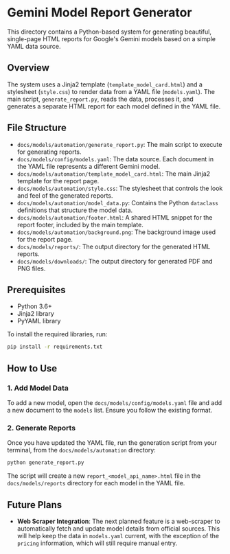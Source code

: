 # Gemini Model Report Generator

This directory contains a Python-based system for generating beautiful,
single-page HTML reports for Google's Gemini models based on a simple YAML data
source.

## Overview

The system uses a Jinja2 template (`template_model_card.html`) and a stylesheet
(`style.css`) to render data from a YAML file (`models.yaml`). The main script,
`generate_report.py`, reads the data, processes it, and generates a separate
HTML report for each model defined in the YAML file.

## File Structure

- `docs/models/automation/generate_report.py`: The main script to execute for generating reports.
- `docs/models/config/models.yaml`: The data source. Each document in the YAML file represents a different Gemini model.
- `docs/models/automation/template_model_card.html`: The main Jinja2 template for the report page.
- `docs/models/automation/style.css`: The stylesheet that controls the look and feel of the generated
  reports.
- `docs/models/automation/model_data.py`: Contains the Python `dataclass` definitions that structure
  the model data.
- `docs/models/automation/footer.html`: A shared HTML snippet for the report footer, included by the
  main template.
- `docs/models/automation/background.png`: The background image used for the report page.
- `docs/models/reports/`: The output directory for the generated HTML reports.
- `docs/models/downloads/`: The output directory for generated PDF and PNG files.

## Prerequisites

- Python 3.6+
- Jinja2 library
- PyYAML library

To install the required libraries, run:

```bash
pip install -r requirements.txt
```

## How to Use

### 1. Add Model Data

To add a new model, open the `docs/models/config/models.yaml` file and add a new document to the `models` list. Ensure you
follow the existing format.

### 2. Generate Reports

Once you have updated the YAML file, run the generation script from your
terminal, from the `docs/models/automation` directory:

```bash
python generate_report.py
```

The script will create a new `report_<model_api_name>.html` file in the `docs/models/reports`
directory for each model in the YAML file.

## Future Plans

- **Web Scraper Integration**: The next planned feature is a web-scraper to
  automatically fetch and update model details from official sources. This will
  help keep the data in `models.yaml` current, with the exception of the
  `pricing` information, which will still require manual entry.